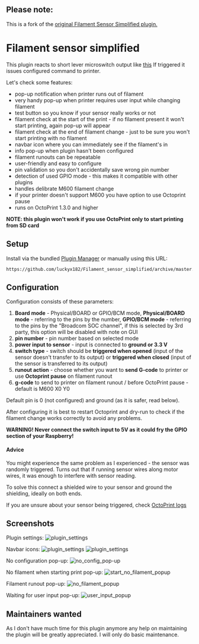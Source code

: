 ## Please note:

This is a fork of the [original Filament Sensor Simplified plugin.](https://github.com/LuckyX182/Filament_sensor_simplified)

# Filament sensor simplified

This plugin reacts to short lever microswitch output like [this](https://chinadaier.en.made-in-china.com/product/ABVJkvyMAqcT/China-1A-125VAC-on-off-Kw10-Mini-Micro-Mouse-Switch.html)
If triggered it issues configured command to printer.

Let's check some features:
* pop-up notification when printer runs out of filament
* very handy pop-up when printer requires user input while changing filament
* test button so you know if your sensor really works or not
* filament check at the start of the print - if no filament present it won't start printing, again pop-up will appear
* filament check at the end of filament change - just to be sure you won't start printing with no filament
* navbar icon where you can immediately see if the filament's in
* info pop-up when plugin hasn't been configured
* filament runouts can be repeatable
* user-friendly and easy to configure
* pin validation so you don't accidentally save wrong pin number
* detection of used GPIO mode - this makes it compatible with other plugins
* handles delibrate M600 filament change
* if your printer doesn't support M600 you have option to use Octoprint pause
* runs on OctoPrint 1.3.0 and higher

**NOTE: this plugin won't work if you use OctoPrint only to start printing from SD card**

## Setup

Install via the bundled [Plugin Manager](https://docs.octoprint.org/en/master/bundledplugins/pluginmanager.html)
or manually using this URL:

    https://github.com/luckyx182/Filament_sensor_simplified/archive/master.zip

## Configuration

Configuration consists of these parameters:
1. **Board mode** - Physical/BOARD or GPIO/BCM mode, **Physical/BOARD mode** - referring to the pins by the number, **GPIO/BCM mode** - referring to the pins
by the "Broadcom SOC channel", if this is selected by 3rd party, this option will be disabled with note on GUI
2. **pin number** - pin number based on selected mode
3. **power input to sensor** - input is connected to **ground or 3.3 V**
4. **switch type** - switch should be **triggered when opened** (input of the sensor doesn't transfer to its output) or **triggered when closed** (input of the sensor is transferred to its output)
5. **runout action** - choose whether you want to **send G-code** to printer or use **Octoprint pause** on filament runout
5. **g-code** to send to printer on filament runout / before OctoPrint pause - default is M600 X0 Y0

Default pin is 0 (not configured) and ground (as it is safer, read below).

After configuring it is best to restart Octoprint and dry-run to check if the filament change works correctly to avoid any problems.

**WARNING! Never connect the switch input to 5V as it could fry the GPIO section of your Raspberry!**

#### Advice

You might experience the same problem as I experienced - the sensor was randomly triggered. Turns out that if running sensor wires along motor wires, it was enough to interfere with sensor reading.

To solve this connect a shielded wire to your sensor and ground the shielding, ideally on both ends.

If you are unsure about your sensor being triggered, check [OctoPrint logs](https://community.octoprint.org/t/where-can-i-find-octoprints-and-octopis-log-files/299)

## Screenshots

Plugin settings:
![plugin_settings](screenshots/settings.png "Plugin settings")

Navbar icons:
![plugin_settings](screenshots/navbar-icon1.png "Plugin settings")
![plugin_settings](screenshots/navbar-icon2.png "Plugin settings")

No configuration pop-up:
![no_config_pop-up](screenshots/no_conf_popup.png "No configuration pop-up")

No filament when starting print pop-up:
![start_no_filament_popup](screenshots/no_filament.png "Start with no filament pop-up")

Filament runout pop-up:
![no_filament_popup](screenshots/filament_runout.png "No filament pop-up")

Waiting for user input pop-up:
![user_input_popup](screenshots/waiting_for_user_input.png "User input required pop-up")

## Maintainers wanted

As I don't have much time for this plugin anymore any help on maintaining the plugin will be greatly appreciated. I will only do basic maintenance.
